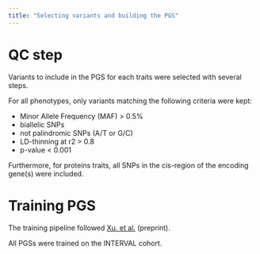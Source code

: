 ```yaml
---
title: "Selecting variants and building the PGS"
---
```


# QC step

Variants to include in the PGS for each traits were selected with several steps.

For all phenotypes, only variants matching the following criteria were kept:
- Minor Allele Frequency (MAF) > 0.5%
- biallelic SNPs
- not palindromic SNPs (A/T or G/C)
- LD-thinning at r2 > 0.8
- p-value < 0.001

Furthermore, for proteins traits, all SNPs in the cis-region of the encoding gene(s) were included.

# Training PGS
The training pipeline followed [Xu. et al.](https://www.biorxiv.org/content/10.1101/2020.02.17.952788v1) (preprint).

All PGSs were trained on the INTERVAL cohort. 
